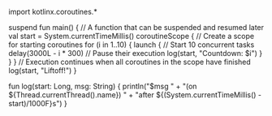 import kotlinx.coroutines.*

suspend fun main() {                                // A function that can be suspended and resumed later
    val start = System.currentTimeMillis()
    coroutineScope {                                // Create a scope for starting coroutines
        for (i in 1..10) {
            launch {                                // Start 10 concurrent tasks
                delay(3000L - i * 300)              // Pause their execution
                log(start, "Countdown: $i")
            }
        }
    }
    // Execution continues when all coroutines in the scope have finished
    log(start, "Liftoff!")
}

fun log(start: Long, msg: String) {
    println("$msg " +
            "(on ${Thread.currentThread().name}) " +
            "after ${(System.currentTimeMillis() - start)/1000F}s")
}